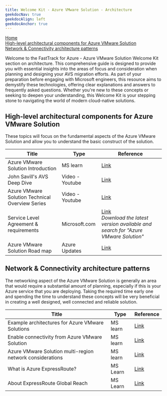 ```yaml
---
title: Welcome Kit - Azure VMware Solution - Architecture
geekdocNav: true
geekdocAlign: left
geekdocAnchor: true
---
```



[Home](..)  
[High-level architectural components for Azure VMware Solution](#high-level-architectural-components-for-azure-vmware-solution)  
[Network \& Connectivity architecture patterns](#network--connectivity-architecture-patterns)

Welcome to the FastTrack for Azure - Azure VMware Solution Welcome Kit section on architecture. This comprehensive guide is designed to provide you with essential insights into the areas of focus and consideration when planning and designing your AVS migration efforts. As part of your preparation before engaging with Microsoft engineers, this resource aims to demystify these technologies, offering clear explanations and answers to frequently asked questions. Whether you're new to these concepts or seeking to deepen your understanding, this Welcome Kit is your stepping stone to navigating the world of modern cloud-native solutions.

## High-level architectural components for Azure VMware Solution

These topics will focus on the fundamental aspects of the Azure VMware Solution and allow you to understand the basic construct of the solution.

| Title | Type | Reference |
| --- | --- | --- |
| Azure VMware Solution Introduction | MS learn | [Link](https://learn.microsoft.com/azure/azure-vmware/introduction) |
| John Savill's AVS Deep Dive | Video - Youtube | [Link](https://www.youtube.com/watch?v=cBwxLSZMN9o&pp=ygUVQXp1cmUgVk13YXJlIFNPbHV0aW9u) |
| Azure VMware Solution Technical Overview Series | Video - Youtube | [Link](https://www.youtube.com/playlist?list=PLNOz1mVhDkG5tfbUDrOkTouVHfXu6jTiS) |
| Service Level Agreement & requirements | Microsoft.com | [Link](https://www.microsoft.com/licensing/docs/view/Service-Level-Agreements-SLA-for-Online-Services?lang=1) <br> _Download the latest version available and search for "Azure VMware Solution"_ |
| Azure VMware Solution Road map | Azure Updates | [Link](https://azure.microsoft.com/updates/?query=%22azure%20vmware%20solution%22) |

## Network & Connectivity architecture patterns

The networking aspect of the Azure VMware Solution is generally an area that would require a substantial amount of planning, especially if this is your Azure service that you are deploying. Taking the required time early one and spending the time to understand these concepts will be very beneficial in creating a well designed, well connected and reliable solution.

| Title | Type | Reference |
| --- | --- | --- |
| Example architectures for Azure VMware Solutions | MS learn | [Link](https://learn.microsoft.com/azure/cloud-adoption-framework/scenarios/azure-vmware/example-architectures) |
| Enable connectivity from Azure VMware Solution | MS learn | [Link](https://learn.microsoft.com/azure/cloud-adoption-framework/scenarios/azure-vmware/network-hub-spoke) |
| Azure VMware Solution multi-region network considerations | MS learn | [Link](https://learn.microsoft.com/azure/cloud-adoption-framework/scenarios/azure-vmware/eslz-dual-region-network-topology) |
| What is Azure ExpressRoute? | MS Learn | [Link](https://learn.microsoft.com/azure/expressroute/expressroute-introduction) |
| About ExpressRoute Global Reach | MS Learn | [Link](https://learn.microsoft.com/azure/expressroute/expressroute-global-reach) |
